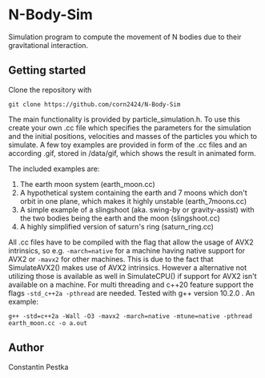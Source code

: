 # N-Body-Sim

Simulation program to compute the movement of N bodies due to their
gravitational interaction.

## Getting started

Clone the repository with

```
git clone https://github.com/corn2424/N-Body-Sim
```

The main functionality is provided by particle_simulation.h.
To use this create your own .cc file which specifies the parameters for the
simulation and the initial positions, velocities and masses of the particles
you which to simulate.
A few toy examples are provided in form of the .cc files and an according .gif,
stored in /data/gif, which shows the result in animated form.

The included examples are:
1. The earth moon system (earth_moon.cc)
2. A hypothetical system containing the earth and 7 moons which don't orbit in one plane, which makes it highly unstable (earth_7moons.cc)
3. A simple example of a slingshoot (aka. swing-by or gravity-assist) with the two bodies being the earth and the moon (slingshoot.cc)
4. A highly simplified version of saturn's ring (saturn_ring.cc)

All .cc files have to be compiled with the flag that allow the usage of AVX2
intrinsics, so e.g. `-march=native` for a machine having native support for AVX2 or `-mavx2` for other machines. This is due to the fact that
SimulateAVX2() makes use of AVX2 intrinsics.
However a alternative not utilizing those is available as well in SimulateCPU()
if support for AVX2 isn't available on a machine.
For multi threading and c++20 feature support the flags `-std_c++2a -pthread` are needed.
Tested with g++ version 10.2.0 .
An example:

```
g++ -std=c++2a -Wall -O3 -mavx2 -march=native -mtune=native -pthread earth_moon.cc -o a.out
```

## Author

Constantin Pestka

